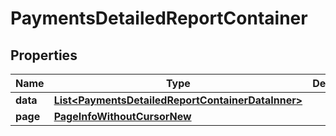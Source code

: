 

# PaymentsDetailedReportContainer


## Properties

| Name | Type | Description | Notes |
|------------ | ------------- | ------------- | -------------|
|**data** | [**List&lt;PaymentsDetailedReportContainerDataInner&gt;**](PaymentsDetailedReportContainerDataInner.md) |  |  |
|**page** | [**PageInfoWithoutCursorNew**](PageInfoWithoutCursorNew.md) |  |  |



